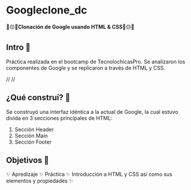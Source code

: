 # Googleclone_dc

🔴🟡🔵**Clonación de Google usando HTML &amp; CSS**🔵🟡🔴

## Intro 🔽
Práctica realizada en el bootcamp de TecnolochicasPro. Se analizaron los componentes de Google y se replicaron a través de HTML y CSS.

//   // 

## ¿Qué construí? 🔽
Se construyó una interfaz idéntica a la actual de Google, la cual estuvo divida en 3 secciones principales de HTML: 

1. Sección Header
2. Sección Main
3. Sección Footer

## Objetivos 🔽
✨ Apredizaje ✨ Práctica ✨ Introducción a HTML y CSS así como sus elementos y propiedades ✨
